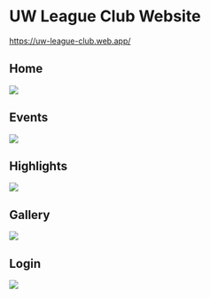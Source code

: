 # UW League Club Website

https://uw-league-club.web.app/

## Home
<img src="https://i.imgur.com/F5A1eeo.png">

## Events
<img src="https://i.imgur.com/OoC8Zj0.png">

## Highlights
<img src="https://i.imgur.com/pi5JT8I.png">

## Gallery
<img src="https://i.imgur.com/ZAxNCTr.png">

## Login
<img src="https://i.imgur.com/3xOad7D.png">
